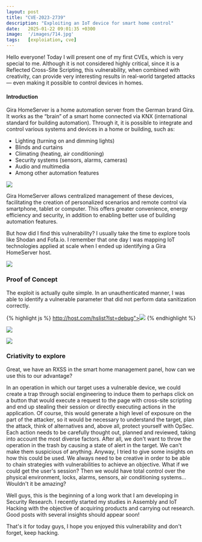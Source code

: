 ```yaml
---
layout: post
title: "CVE-2023-2739"
description: "Exploiting an IoT device for smart home control"
date:   2025-01-22 09:01:35 +0300
image:  '/images/714.jpg'
tags:   [exploiation, cve]
---
```


Hello everyone! Today I will present one of my first CVEs, which is very special to me. Although it is not considered highly critical, since it is a Reflected Cross-Site Scripting, this vulnerability, when combined with creativity, can provide very interesting results in real-world targeted attacks — even making it possible to control devices in homes.

#### Introduction
Gira HomeServer is a home automation server from the German brand Gira. It works as the “brain” of a smart home connected via KNX (international standard for building automation). Through it, it is possible to integrate and control various systems and devices in a home or building, such as:

- Lighting (turning on and dimming lights)
- Blinds and curtains
- Climating (heating, air conditioning)
- Security systems (sensors, alarms, cameras)
- Audio and multimedia
- Among other automation features

![]({{site.baseurl}}/images/1.png)

Gira HomeServer allows centralized management of these devices, facilitating the creation of personalized scenarios and remote control via smartphone, tablet or computer. This offers greater convenience, energy efficiency and security, in addition to enabling better use of building automation features.

But how did I find this vulnerability? I usually take the time to explore tools like Shodan and Fofa.io. I remember that one day I was mapping IoT technologies applied at scale when I ended up identifying a Gira HomeServer host.

![]({{site.baseurl}}/images/2.png)

### Proof of Concept
The exploit is actually quite simple. In an unauthenticated manner, I was able to identify a vulnerable parameter that did not perform data sanitization correctly.

{% highlight js %}
http://host.com/hslist?lst=debug"><img src=x onerror=alert(document.cookie)>
{% endhighlight %}

![]({{site.baseurl}}/images/3.png)


![]({{site.baseurl}}/images/4.png)

### Criativity to explore
Great, we have an RXSS in the smart home management panel, how can we use this to our advantage?

In an operation in which our target uses a vulnerable device, we could create a trap through social engineering to induce them to perhaps click on a button that would execute a request to the page with cross-site scripting and end up stealing their session or directly executing actions in the application. Of course, this would generate a high level of exposure on the part of the attacker, so it would be necessary to understand the target, plan the attack, think of alternatives and, above all, protect yourself with OpSec. Each action needs to be carefully thought out, planned and reviewed, taking into account the most diverse factors. After all, we don't want to throw the operation in the trash by causing a state of alert in the target. We can't make them suspicious of anything. Anyway, I tried to give some insights on how this could be used. We always need to be creative in order to be able to chain strategies with vulnerabilities to achieve an objective. What if we could get the user's session? Then we would have total control over the physical environment, locks, alarms, sensors, air conditioning systems... Wouldn't it be amazing?

Well guys, this is the beginning of a long work that I am developing in Security Research. I recently started my studies in Assembly and IoT Hacking with the objective of acquiring products and carrying out research. Good posts with several insights should appear soon!

That's it for today guys, I hope you enjoyed this vulnerability and don't forget, keep hacking.